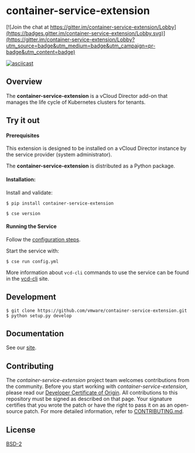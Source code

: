 # container-service-extension

[![Join the chat at https://gitter.im/container-service-extension/Lobby](https://badges.gitter.im/container-service-extension/Lobby.svg)](https://gitter.im/container-service-extension/Lobby?utm_source=badge&utm_medium=badge&utm_campaign=pr-badge&utm_content=badge)

[![asciicast](https://asciinema.org/a/135505.png)](https://asciinema.org/a/135505)

## Overview

The **container-service-extension** is a vCloud Director add-on that manages the life cycle of Kubernetes clusters for tenants.

## Try it out

#### Prerequisites

This extension is designed to be installed on a vCloud Director instance by the service provider (system administrator).

The **container-service-extension** is distributed as a Python package.

#### Installation:

Install and validate:

``` shell
$ pip install container-service-extension

$ cse version
```

#### Running the Service

Follow the [configuration steps](https://vmware.github.io/container-service-extension/).

Start the service with:

``` shell
$ cse run config.yml
```

More information about `vcd-cli` commands to use the service can be found in the [vcd-cli](https://vmware.github.io/vcd-cli/vcd_cluster) site.

## Development

``` shell
$ git clone https://github.com/vmware/container-service-extension.git
$ python setup.py develop
```

## Documentation

See our [site](https://vmware.github.io/container-service-extension/).

## Contributing

The *container-service-extension* project team welcomes contributions from the community. Before you start working with *container-service-extension*, please read our [Developer Certificate of Origin](https://cla.vmware.com/dco). All contributions to this repository must be signed as described on that page. Your signature certifies that you wrote the patch or have the right to pass it on as an open-source patch. For more detailed information, refer to [CONTRIBUTING.md](CONTRIBUTING.md).

## License

[BSD-2](LICENSE.txt)
